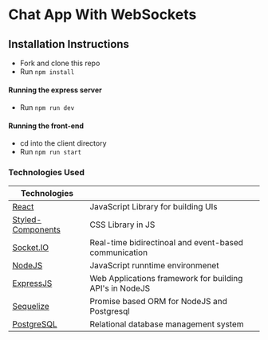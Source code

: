 # Chat App With WebSockets

## Installation Instructions

- Fork and clone this repo
- Run `npm install`

#### Running the express server

- Run `npm run dev`

#### Running the front-end

- cd into the client directory
- Run `npm run start`

### Technologies Used

| Technologies                                            |                                                         |
| ------------------------------------------------------- | ------------------------------------------------------- |
| [React](https://reactjs.org/)                           | JavaScript Library for building UIs                     |
| [Styled-Components](https://www.styled-components.com/) | CSS Library in JS                                       |
| [Socket.IO](https://socket.io/)                         | Real-time bidirectinoal and event-based communication   |
| [NodeJS](https://nodejs.org/en/)                        | JavaScript runntime environmenet                        |
| [ExpressJS](https://expressjs.com/)                     | Web Applications framework for building API's in NodeJS |
| [Sequelize](https://sequelize.org/)                     | Promise based ORM for NodeJS and Postgresql             |
| [PostgreSQL](https://www.postgresql.org/)               | Relational database management system                   |
